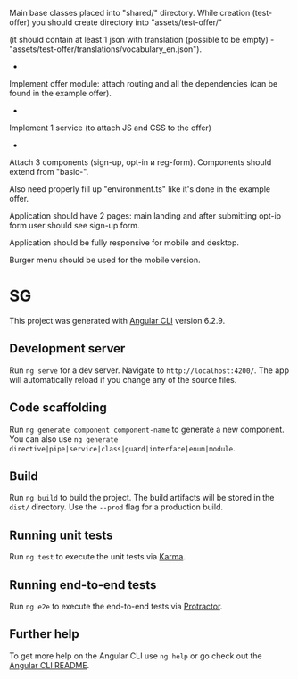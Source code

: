 Main 
 base
 classes placed into "shared/" directory. While creation (test-offer) you should create directory into "assets/test-offer/"

(it
 should contain at least 1 json with translation (possible to be empty) - "assets/test-offer/translations/vocabulary_en.json").

-
 Implement offer module: attach routing and all the dependencies (can be found in the example offer).

-
 Implement 1 service (to attach JS and CSS to the offer)

-
 Attach 3 components (sign-up, opt-in и reg-form). Components should extend from "basic-".


Also
 need properly fill up "environment.ts" like it's done in the example offer.


Application
 should have 2 pages: main landing and after submitting opt-ip form user should see sign-up form.


Application
 should be fully responsive for mobile and desktop. 

Burger
 menu should be used for the mobile version.


# SG

This project was generated with [Angular CLI](https://github.com/angular/angular-cli) version 6.2.9.

## Development server

Run `ng serve` for a dev server. Navigate to `http://localhost:4200/`. The app will automatically reload if you change any of the source files.

## Code scaffolding

Run `ng generate component component-name` to generate a new component. You can also use `ng generate directive|pipe|service|class|guard|interface|enum|module`.

## Build

Run `ng build` to build the project. The build artifacts will be stored in the `dist/` directory. Use the `--prod` flag for a production build.

## Running unit tests

Run `ng test` to execute the unit tests via [Karma](https://karma-runner.github.io).

## Running end-to-end tests

Run `ng e2e` to execute the end-to-end tests via [Protractor](http://www.protractortest.org/).

## Further help

To get more help on the Angular CLI use `ng help` or go check out the [Angular CLI README](https://github.com/angular/angular-cli/blob/master/README.md).
